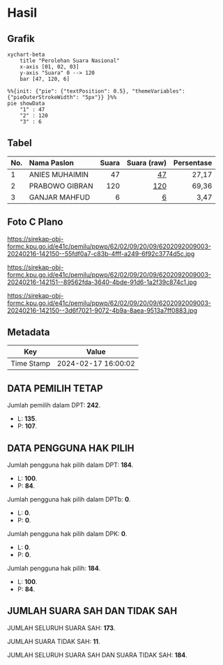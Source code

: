 # Hasil

## Grafik

```mermaid
xychart-beta
    title "Perolehan Suara Nasional"
    x-axis [01, 02, 03]
    y-axis "Suara" 0 --> 120
    bar [47, 120, 6]
```

```mermaid
%%{init: {"pie": {"textPosition": 0.5}, "themeVariables": {"pieOuterStrokeWidth": "5px"}} }%%
pie showData
    "1" : 47
    "2" : 120
    "3" : 6
```

## Tabel

| No. | Nama Paslon    | Suara | Suara (raw) | Persentase |
|:--- |:-------------- | -----:| -----------:| ----------:|
| 1   | ANIES MUHAIMIN | 47    | [47][p-1]   | 27,17      |
| 2   | PRABOWO GIBRAN | 120   | [120][p-2]  | 69,36      |
| 3   | GANJAR MAHFUD  | 6     | [6][p-3]    | 3,47       |


[p-1]: https://github.com/gigit-pemilu/pemilu-2024/blob/main/pilpres/hitung-suara/sub/62-kalimantan-tengah/sub/02-kotawaringin-timur/sub/09-pulau-hanaut/sub/2009-serambut/sub/003-tps/sub/paslon-1.txt
[p-2]: https://github.com/gigit-pemilu/pemilu-2024/blob/main/pilpres/hitung-suara/sub/62-kalimantan-tengah/sub/02-kotawaringin-timur/sub/09-pulau-hanaut/sub/2009-serambut/sub/003-tps/sub/paslon-2.txt
[p-3]: https://github.com/gigit-pemilu/pemilu-2024/blob/main/pilpres/hitung-suara/sub/62-kalimantan-tengah/sub/02-kotawaringin-timur/sub/09-pulau-hanaut/sub/2009-serambut/sub/003-tps/sub/paslon-3.txt

## Foto C Plano

https://sirekap-obj-formc.kpu.go.id/e41c/pemilu/ppwp/62/02/09/20/09/6202092009003-20240216-142150--55fdf0a7-c83b-4fff-a249-6f92c3774d5c.jpg

https://sirekap-obj-formc.kpu.go.id/e41c/pemilu/ppwp/62/02/09/20/09/6202092009003-20240216-142151--89562fda-3640-4bde-91d6-1a2f39c874c1.jpg

https://sirekap-obj-formc.kpu.go.id/e41c/pemilu/ppwp/62/02/09/20/09/6202092009003-20240216-142150--3d6f7021-9072-4b9a-8aea-9513a7ff0883.jpg


## Metadata

| Key        | Value               |
| ---------- | ------------------- |
| Time Stamp | 2024-02-17 16:00:02 |


## DATA PEMILIH TETAP

Jumlah pemilih dalam DPT: **242**.
 * L: **135**.
 * P: **107**.

## DATA PENGGUNA HAK PILIH

Jumlah pengguna hak pilih dalam DPT: **184**.
 * L: **100**.
 * P: **84**.

Jumlah pengguna hak pilih dalam DPTb: **0**.
 * L: **0**.
 * P: **0**.

Jumlah pengguna hak pilih dalam DPK: **0**.
 * L: **0**.
 * P: **0**.

Jumlah pengguna hak pilih: **184**.
 * L: **100**.
 * P: **84**.

## JUMLAH SUARA SAH DAN TIDAK SAH

JUMLAH SELURUH SUARA SAH: **173**.

JUMLAH SUARA TIDAK SAH: **11**.

JUMLAH SELURUH SUARA SAH DAN SUARA TIDAK SAH: **184**.


